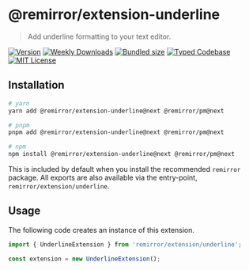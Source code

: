 # @remirror/extension-underline

> Add underline formatting to your text editor.

[![Version][version]][npm] [![Weekly Downloads][downloads-badge]][npm] [![Bundled size][size-badge]][size] [![Typed Codebase][typescript]](#) [![MIT License][license]](#)

[version]: https://flat.badgen.net/npm/v/@remirror/extension-underline/next
[npm]: https://npmjs.com/package/@remirror/extension-underline/v/next
[license]: https://flat.badgen.net/badge/license/MIT/purple
[size]: https://bundlephobia.com/result?p=@remirror/extension-underline@next
[size-badge]: https://flat.badgen.net/bundlephobia/minzip/@remirror/extension-underline
[typescript]: https://flat.badgen.net/badge/icon/TypeScript?icon=typescript&label
[downloads-badge]: https://badgen.net/npm/dw/@remirror/extension-underline/red?icon=npm

## Installation

```bash
# yarn
yarn add @remirror/extension-underline@next @remirror/pm@next

# pnpm
pnpm add @remirror/extension-underline@next @remirror/pm@next

# npm
npm install @remirror/extension-underline@next @remirror/pm@next
```

This is included by default when you install the recommended `remirror` package. All exports are also available via the entry-point, `remirror/extension/underline`.

## Usage

The following code creates an instance of this extension.

```ts
import { UnderlineExtension } from 'remirror/extension/underline';

const extension = new UnderlineExtension();
```
